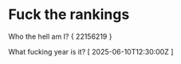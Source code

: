 # Fuck the rankings

Who the hell am I?
{ 22156219 }

What fucking year is it?
[ 2025-06-10T12:30:00Z ]
